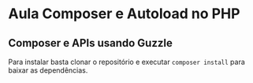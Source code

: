 # Aula Composer e Autoload no PHP

## Composer e APIs usando Guzzle

Para instalar basta clonar o repositório e executar `composer install` para baixar as dependências.
